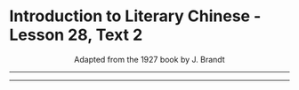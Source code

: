 # Introduction to Literary Chinese - Lesson 28, Text 2

<center>Adapted from the 1927 book by J. Brandt</center>

---

---
